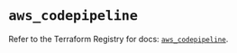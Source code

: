 # `aws_codepipeline`

Refer to the Terraform Registry for docs: [`aws_codepipeline`](https://registry.terraform.io/providers/hashicorp/aws/5.78.0/docs/resources/codepipeline).
